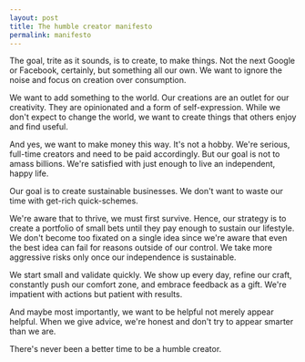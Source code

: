 ```yaml
---
layout: post
title: The humble creator manifesto
permalink: manifesto
---
```


The goal, trite as it sounds, is to create, to make things. Not the next Google or Facebook, certainly, but something all our own. We want to ignore the noise and focus on creation over consumption. 

We want to add something to the world. Our creations are an outlet for our creativity. They are opinionated and a form of self-expression. While we don't expect to change the world, we want to create things that others enjoy and find useful. 

And yes, we want to make money this way. It's not a hobby. We're serious, full-time creators and need to be paid accordingly. But our goal is not to amass billions. We're satisfied with just enough to live an independent, happy life.

Our goal is to create sustainable businesses. We don't want to waste our time with get-rich quick-schemes.

We're aware that to thrive, we must first survive.  Hence, our strategy is to create a portfolio of small bets until they pay enough to sustain our lifestyle.  We don't become too fixated on a single idea since we're aware that even the best idea can fail for reasons outside of our control. We take more aggressive risks only once our independence is sustainable. 

We start small and validate quickly. We show up every day, refine our craft, constantly push our comfort zone, and embrace feedback as a gift. We're impatient with actions but patient with results.  

And maybe most importantly, we want to be helpful not merely appear helpful. When we give advice, we're honest and don't try to appear smarter than we are. 

There's never been a better time to be a humble creator.
